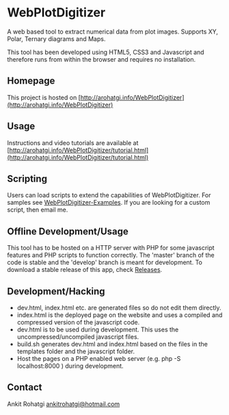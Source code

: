 WebPlotDigitizer
================

A web based tool to extract numerical data from plot images. Supports XY, Polar, Ternary diagrams and Maps.

This tool has been developed using HTML5, CSS3 and Javascript and therefore runs from within the browser and requires no installation.

Homepage
--------

This project is hosted on [http://arohatgi.info/WebPlotDigitizer](http://arohatgi.info/WebPlotDigitizer)

Usage
-----

Instructions and video tutorials are available at [http://arohatgi.info/WebPlotDigitizer/tutorial.html](http://arohatgi.info/WebPlotDigitizer/tutorial.html)

Scripting
---------

Users can load scripts to extend the capabilities of WebPlotDigitizer. For samples see [WebPlotDigitizer-Examples](http://github.com/ankitrohatgi/WebPlotDigitizer-Examples). If you are looking for a custom script, then email me.

Offline Development/Usage
-------------------------

This tool has to be hosted on a HTTP server with PHP for some javascript features and PHP scripts to function correctly. The 'master' branch of the code is stable and the 'develop' branch is meant for development. To download a stable release of this app, check [Releases](https://github.com/ankitrohatgi/WebPlotDigitizer/releases).

Development/Hacking
-------------------

  - dev.html, index.html etc. are generated files so do not edit them directly.
  - index.html is the deployed page on the website and uses a compiled and compressed version of the javascript code.
  - dev.html is to be used during development. This uses the uncompressed/uncompiled javascript files.
  - build.sh generates dev.html and index.html based on the files in the templates folder and the javascript folder.
  - Host the pages on a PHP enabled web server (e.g. php -S localhost:8000 ) during development.

Contact
-------

Ankit Rohatgi <ankitrohatgi@hotmail.com>


